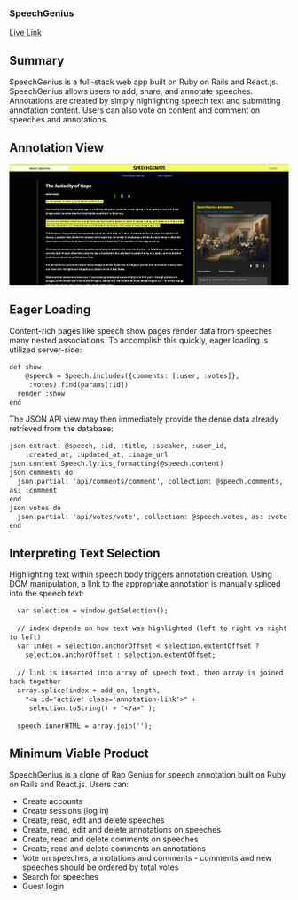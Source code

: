 ### SpeechGenius

[Live Link](http://speechgenius.xyz)

## Summary

SpeechGenius is a full-stack web app built on Ruby on Rails and React.js. SpeechGenius allows users to add, share, and annotate speeches. Annotations are created by simply highlighting speech text and submitting annotation content. Users can also vote on content and comment on speeches and annotations.

## Annotation View

![Landing Page](https://github.com/parikhshiv/SpeechGenius/blob/master/docs/screenshots/annotation_view.png)

## Eager Loading

Content-rich pages like speech show pages render data from speeches many nested associations. To accomplish this quickly, eager loading is utilized server-side:

```
def show
    @speech = Speech.includes({comments: [:user, :votes]},
     :votes).find(params[:id])
  render :show
end
```

The JSON API view may then immediately provide the dense data already retrieved from the database:

```
json.extract! @speech, :id, :title, :speaker, :user_id,
    :created_at, :updated_at, :image_url
json.content Speech.lyrics_formatting(@speech.content)
json.comments do
  json.partial! 'api/comments/comment', collection: @speech.comments, as: :comment
end
json.votes do
  json.partial! 'api/votes/vote', collection: @speech.votes, as: :vote
end
```


## Interpreting Text Selection

Highlighting text within speech body triggers annotation creation. Using DOM manipulation,
a link to the appropriate annotation is manually spliced into the speech text:

```
  var selection = window.getSelection();

  // index depends on how text was highlighted (left to right vs right to left)
  var index = selection.anchorOffset < selection.extentOffset ?
    selection.anchorOffset : selection.extentOffset;

  // link is inserted into array of speech text, then array is joined back together
  array.splice(index + add_on, length,
    "<a id='active' class='annotation-link'>" +
     selection.toString() + "</a>" );

  speech.innerHTML = array.join('');
```

## Minimum Viable Product

SpeechGenius is a clone of Rap Genius for speech annotation built on Ruby on Rails and React.js. Users can:

 - Create accounts
 - Create sessions (log in)
 - Create, read, edit and delete speeches
 - Create, read, edit and delete annotations on speeches
 - Create, read and delete comments on speeches
 - Create, read and delete comments on annotations
 - Vote on speeches, annotations and comments - comments and new speeches should be ordered by total votes
 - Search for speeches
 - Guest login
